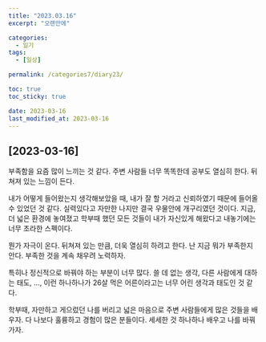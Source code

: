 ```yaml
---
title: "2023.03.16"
excerpt: "오랜만에"

categories:
  - 일기
tags:
  - [일상]

permalink: /categories7/diary23/

toc: true
toc_sticky: true

date: 2023-03-16
last_modified_at: 2023-03-16
---
```


## [2023-03-16]

부족함을 요즘 많이 느끼는 것 같다. 주변 사람들 너무 똑똑한데 공부도 열심히 한다. 뒤쳐져 있는 느낌이 든다. 

내가 어떻게 들어왔는지 생각해보았을 때, 내가 잘 할 거라고 신뢰하였기 때문에 들어올 수 있었던 것 같다. 실력있다고 자만한 나지만 결국 우물안에 개구리였던 것이다. 지금, 더 넓은 환경에 놓여졌고 학부때 했던 모든 것들이 내가 자신있게 해왔다고 내놓기에는 너무 초라한 스펙이다. 

뭔가 자극이 온다. 뒤쳐져 있는 만큼, 더욱 열심히 하려고 한다. 난 지금 뭐가 부족한지 안다. 부족한 것을 계속 채우려 노력하자. 

특히나 정신적으로 바꿔야 하는 부분이 너무 많다. 쓸 데 없는 생각, 다른 사람에게 대하는 태도, ..., 이런 하나하나가 26살 먹은 어른이라고는 너무 어린 생각과 태도인 것 같다. 

학부때, 자만하고 게으렀던 나를 버리고 넓은 마음으로 주변 사람들에게 많은 것들을 배우자. 다 나보다 훌륭하고 경험이 많은 분들이다. 세세한 것 하나하나 배우고 나를 바꿔가자.